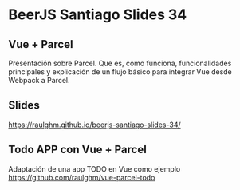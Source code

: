 # BeerJS Santiago Slides 34

## Vue + Parcel

Presentación sobre Parcel. Que es, como funciona, funcionalidades principales y explicación de un flujo básico
para integrar Vue desde Webpack a Parcel.

## Slides
https://raulghm.github.io/beerjs-santiago-slides-34/

## Todo APP con Vue + Parcel
Adaptación de una app TODO en Vue como ejemplo https://github.com/raulghm/vue-parcel-todo